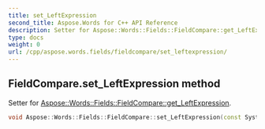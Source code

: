 ```yaml
---
title: set_LeftExpression
second_title: Aspose.Words for C++ API Reference
description: Setter for Aspose::Words::Fields::FieldCompare::get_LeftExpression. 
type: docs
weight: 0
url: /cpp/aspose.words.fields/fieldcompare/set_leftexpression/
---
```

## FieldCompare.set_LeftExpression method


Setter for [Aspose::Words::Fields::FieldCompare::get_LeftExpression](./get_leftexpression/).

```cpp
void Aspose::Words::Fields::FieldCompare::set_LeftExpression(const System::String &value)
```

